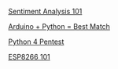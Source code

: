 [Sentiment Analysis 101](https://github.com/NewtonGaliza/Sentiment-Analysis-101)

[Arduino + Python = Best Match](https://github.com/NewtonGaliza/arduino-python-bestmatch)

[Python 4 Pentest](https://github.com/NewtonGaliza/Python4Pentest)

[ESP8266 101](https://github.com/NewtonGaliza/esp8266-101)
